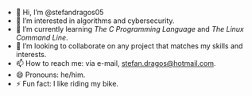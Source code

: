 - 👋 Hi, I’m @stefandragos05
- 👀 I’m interested in algorithms and cybersecurity.
- 🌱 I’m currently learning *The C Programming Language* and *The Linux Command Line*.
- 💞️ I’m looking to collaborate on any project that matches my skills and interests.
- 📫 How to reach me: via e-mail, stefan.dragos@hotmail.com.
- 😄 Pronouns: he/him.
- ⚡ Fun fact: I like riding my bike.

<!---
stefandragos05/stefandragos05 is a ✨ special ✨ repository because its `README.md` (this file) appears on your GitHub profile.
You can click the Preview link to take a look at your changes.
--->
